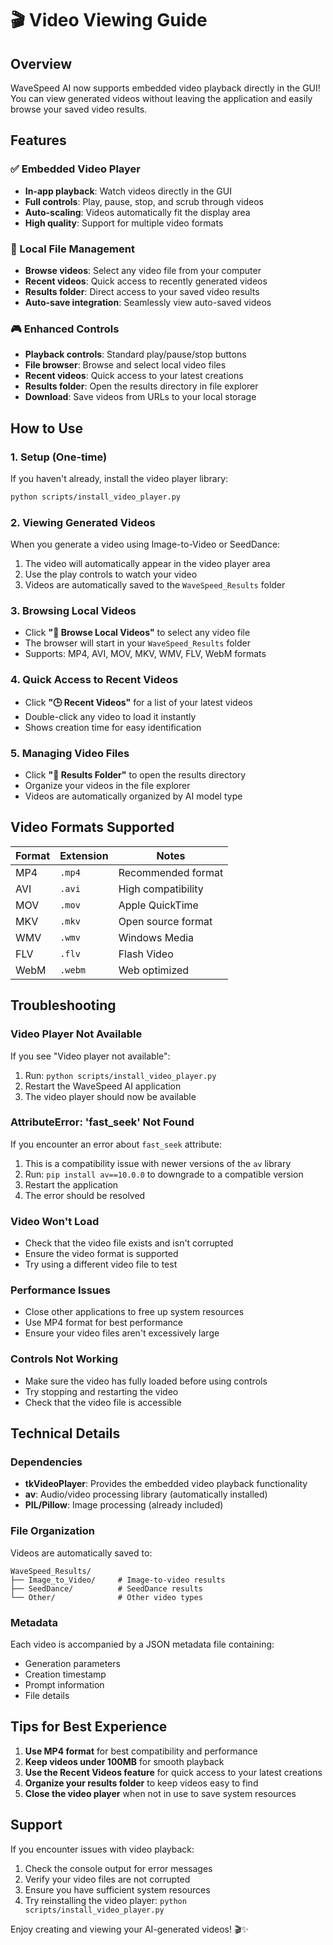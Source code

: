# 🎬 Video Viewing Guide

## Overview

WaveSpeed AI now supports embedded video playback directly in the GUI! You can view generated videos without leaving the application and easily browse your saved video results.

## Features

### ✅ Embedded Video Player
- **In-app playback**: Watch videos directly in the GUI
- **Full controls**: Play, pause, stop, and scrub through videos
- **Auto-scaling**: Videos automatically fit the display area
- **High quality**: Support for multiple video formats

### 📁 Local File Management
- **Browse videos**: Select any video file from your computer
- **Recent videos**: Quick access to recently generated videos
- **Results folder**: Direct access to your saved video results
- **Auto-save integration**: Seamlessly view auto-saved videos

### 🎮 Enhanced Controls
- **Playback controls**: Standard play/pause/stop buttons
- **File browser**: Browse and select local video files
- **Recent videos**: Quick access to your latest creations
- **Results folder**: Open the results directory in file explorer
- **Download**: Save videos from URLs to your local storage

## How to Use

### 1. Setup (One-time)
If you haven't already, install the video player library:
```bash
python scripts/install_video_player.py
```

### 2. Viewing Generated Videos
When you generate a video using Image-to-Video or SeedDance:
1. The video will automatically appear in the video player area
2. Use the play controls to watch your video
3. Videos are automatically saved to the `WaveSpeed_Results` folder

### 3. Browsing Local Videos
- Click **"📁 Browse Local Videos"** to select any video file
- The browser will start in your `WaveSpeed_Results` folder
- Supports: MP4, AVI, MOV, MKV, WMV, FLV, WebM formats

### 4. Quick Access to Recent Videos
- Click **"🕒 Recent Videos"** for a list of your latest videos
- Double-click any video to load it instantly
- Shows creation time for easy identification

### 5. Managing Video Files
- Click **"📂 Results Folder"** to open the results directory
- Organize your videos in the file explorer
- Videos are automatically organized by AI model type

## Video Formats Supported

| Format | Extension | Notes |
|--------|-----------|--------|
| MP4 | `.mp4` | Recommended format |
| AVI | `.avi` | High compatibility |
| MOV | `.mov` | Apple QuickTime |
| MKV | `.mkv` | Open source format |
| WMV | `.wmv` | Windows Media |
| FLV | `.flv` | Flash Video |
| WebM | `.webm` | Web optimized |

## Troubleshooting

### Video Player Not Available
If you see "Video player not available":
1. Run: `python scripts/install_video_player.py`
2. Restart the WaveSpeed AI application
3. The video player should now be available

### AttributeError: 'fast_seek' Not Found
If you encounter an error about `fast_seek` attribute:
1. This is a compatibility issue with newer versions of the `av` library
2. Run: `pip install av==10.0.0` to downgrade to a compatible version
3. Restart the application
4. The error should be resolved

### Video Won't Load
- Check that the video file exists and isn't corrupted
- Ensure the video format is supported
- Try using a different video file to test

### Performance Issues
- Close other applications to free up system resources
- Use MP4 format for best performance
- Ensure your video files aren't excessively large

### Controls Not Working
- Make sure the video has fully loaded before using controls
- Try stopping and restarting the video
- Check that the video file is accessible

## Technical Details

### Dependencies
- **tkVideoPlayer**: Provides the embedded video playback functionality
- **av**: Audio/video processing library (automatically installed)
- **PIL/Pillow**: Image processing (already included)

### File Organization
Videos are automatically saved to:
```
WaveSpeed_Results/
├── Image_to_Video/     # Image-to-video results
├── SeedDance/          # SeedDance results
└── Other/              # Other video types
```

### Metadata
Each video is accompanied by a JSON metadata file containing:
- Generation parameters
- Creation timestamp
- Prompt information
- File details

## Tips for Best Experience

1. **Use MP4 format** for best compatibility and performance
2. **Keep videos under 100MB** for smooth playback
3. **Use the Recent Videos feature** for quick access to your latest creations
4. **Organize your results folder** to keep videos easy to find
5. **Close the video player** when not in use to save system resources

## Support

If you encounter issues with video playback:
1. Check the console output for error messages
2. Verify your video files are not corrupted
3. Ensure you have sufficient system resources
4. Try reinstalling the video player: `python scripts/install_video_player.py`

Enjoy creating and viewing your AI-generated videos! 🎬✨
